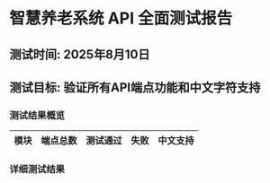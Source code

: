 # 智慧养老系统 API 全面测试报告
## 测试时间: 2025年8月10日
## 测试目标: 验证所有API端点功能和中文字符支持

### 测试结果概览
| 模块 | 端点总数 | 测试通过 | 失败 | 中文支持 |
|------|----------|----------|------|----------|

### 详细测试结果
